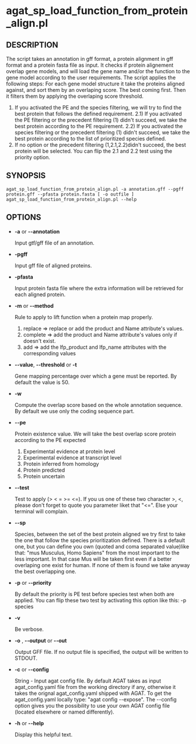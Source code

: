 # agat_sp_load_function_from_protein_align.pl

## DESCRIPTION

The script takes an annotation in gff format, a protein alignment in gff format and a protein fasta file as input. It checks if protein alignement overlap gene models, and will load the gene name and/or the function to the gene model according to the user requirements.
The script applies the following steps:
For each gene model structure it take the proteins aligned against, and sort them by an overlaping score. The best coming first.
Then it filters them by applying the overlaping score threshold.
1) If you activated the PE and the species filtering, we will try to find the best protein that follows the defined requirement.
2.1) If you activated the PE filtering or the precedent filtering (1) didn't succeed, we take the best protein according to the PE requirement.
2.2) If you activated the species filtering or the precedent filtering (1) didn't succeed, we take the best protein according to the list of prioritized species defined.
3) If no option or the precedent filtering (1,2.1,2.2)didn't succeed, the best protein will be selected.
You can flip the 2.1 and 2.2 test using the priority option.

## SYNOPSIS

```
agat_sp_load_function_from_protein_align.pl -a annotation.gff --pgff protein.gff --pfasta protein.fasta [ -o outfile ]
agat_sp_load_function_from_protein_align.pl --help
```

## OPTIONS

- **-a** or **--annotation**

    Input gtf/gff file of an annotation.

- **-pgff**

    Input gff file of aligned proteins.

- **-pfasta**

    Input protein fasta file where the extra information will be retrieved for each aligned protein.

- **-m** or **--method**

    Rule to apply to lift function when a protein map properly.
    1) replace  => replace or add the product and Name attribute's values.
    2) complete => add the product and Name attribute's values only if doesn't exist.
    3) add      => add the lfp_product and lfp_name attributes with the corresponding values

- **--value**, **--threshold** or **-t**

    Gene mapping percentage over which a gene must be reported. By default the value is 50.

- **-w**

    Compute the overlap score based on the whole annotation sequence. By default we use only the coding sequence part.

- **--pe**

    Protein existence value. We will take the best overlap score protein according to the PE expected
    1. Experimental evidence at protein level
    2. Experimental evidence at transcript level
    3. Protein inferred from homology
    4. Protein predicted
    5. Protein uncertain

- **--test**

    Test to apply (> < = >= <=). If you us one of these two character >, <, please don't forget to quote you parameter liket that "<=". Else your terminal will complain.

- **--sp**

    Species, between the set of the best protein aligned we try first to take the one that follow the species prioritization defined. There is a default one, but you can define you own (quoted and coma separated value)like that: "mus Musculus, Homo Sapiens" from the most important to the less important. In that case Mus will be taken first even if a better overlaping one exist for human.
    If none of them is found we take anyway the best overlapping one.

- **-p** or **--priority**

    By default the priority is PE test before species test when both are applied. You can flip these two test by activating this option like this: -p species

- **-v**

    Be verbose.

- **-o** , **--output** or **--out**

    Output GFF file.  If no output file is specified, the output will be
    written to STDOUT.

- **-c** or **--config**

    String - Input agat config file. By default AGAT takes as input agat_config.yaml file from the working directory if any,
    otherwise it takes the orignal agat_config.yaml shipped with AGAT. To get the agat_config.yaml locally type: "agat config --expose".
    The --config option gives you the possibility to use your own AGAT config file (located elsewhere or named differently).

- **-h** or **--help**

    Display this helpful text.

